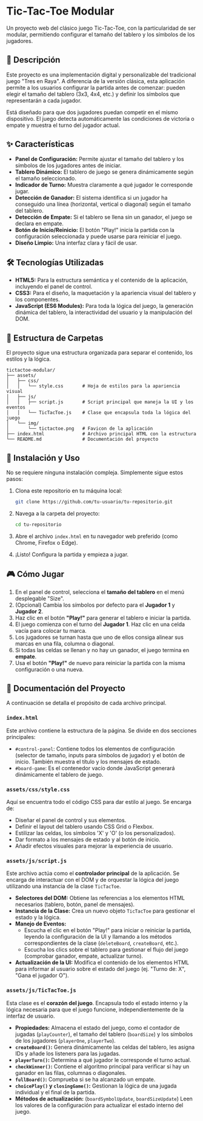# Tic-Tac-Toe Modular

Un proyecto web del clásico juego Tic-Tac-Toe, con la particularidad de ser modular, permitiendo configurar el tamaño del tablero y los símbolos de los jugadores.

## 📝 Descripción

Este proyecto es una implementación digital y personalizable del tradicional juego "Tres en Raya". A diferencia de la versión clásica, esta aplicación permite a los usuarios configurar la partida antes de comenzar: pueden elegir el tamaño del tablero (3x3, 4x4, etc.) y definir los símbolos que representarán a cada jugador.

Está diseñado para que dos jugadores puedan competir en el mismo dispositivo. El juego detecta automáticamente las condiciones de victoria o empate y muestra el turno del jugador actual.

## ✨ Características

* **Panel de Configuración:** Permite ajustar el tamaño del tablero y los símbolos de los jugadores antes de iniciar.
* **Tablero Dinámico:** El tablero de juego se genera dinámicamente según el tamaño seleccionado.
* **Indicador de Turno:** Muestra claramente a qué jugador le corresponde jugar.
* **Detección de Ganador:** El sistema identifica si un jugador ha conseguido una línea (horizontal, vertical o diagonal) según el tamaño del tablero.
* **Detección de Empate:** Si el tablero se llena sin un ganador, el juego se declara en empate.
* **Botón de Inicio/Reinicio:** El botón "Play!" inicia la partida con la configuración seleccionada y puede usarse para reiniciar el juego.
* **Diseño Limpio:** Una interfaz clara y fácil de usar.

## 🛠️ Tecnologías Utilizadas

* **HTML5:** Para la estructura semántica y el contenido de la aplicación, incluyendo el panel de control.
* **CSS3:** Para el diseño, la maquetación y la apariencia visual del tablero y los componentes.
* **JavaScript (ES6 Modules):** Para toda la lógica del juego, la generación dinámica del tablero, la interactividad del usuario y la manipulación del DOM.

## 📁 Estructura de Carpetas

El proyecto sigue una estructura organizada para separar el contenido, los estilos y la lógica.

```plaintext
tictactoe-modular/
├── assets/
│   ├── css/
│   │   └── style.css       # Hoja de estilos para la apariencia visual
│   ├── js/
│   │   ├── script.js       # Script principal que maneja la UI y los eventos
│   │   └── TicTacToe.js    # Clase que encapsula toda la lógica del juego
│   └── img/
│       └── tictactoe.png   # Favicon de la aplicación
├── index.html              # Archivo principal HTML con la estructura
└── README.md               # Documentación del proyecto
```

## 🚀 Instalación y Uso

No se requiere ninguna instalación compleja. Simplemente sigue estos pasos:

1. Clona este repositorio en tu máquina local:

    ```bash
    git clone https://github.com/tu-usuario/tu-repositorio.git
    ```

2. Navega a la carpeta del proyecto:

    ```bash
    cd tu-repositorio
    ```

3. Abre el archivo `index.html` en tu navegador web preferido (como Chrome, Firefox o Edge).
4. ¡Listo! Configura la partida y empieza a jugar.

## 🎮 Cómo Jugar

1. En el panel de control, selecciona el **tamaño del tablero** en el menú desplegable "Size".
2. (Opcional) Cambia los símbolos por defecto para el **Jugador 1** y **Jugador 2**.
3. Haz clic en el botón **"Play!"** para generar el tablero e iniciar la partida.
4. El juego comienza con el turno del **Jugador 1**. Haz clic en una celda vacía para colocar tu marca.
5. Los jugadores se turnan hasta que uno de ellos consiga alinear sus marcas en una fila, columna o diagonal.
6. Si todas las celdas se llenan y no hay un ganador, el juego termina en **empate**.
7. Usa el botón **"Play!"** de nuevo para reiniciar la partida con la misma configuración o una nueva.

## 📄 Documentación del Proyecto

A continuación se detalla el propósito de cada archivo principal.

### `index.html`

Este archivo contiene la estructura de la página. Se divide en dos secciones principales:

* `#control-panel`: Contiene todos los elementos de configuración (selector de tamaño, inputs para símbolos de jugador) y el botón de inicio. También muestra el título y los mensajes de estado.
* `#board-game`: Es el contenedor vacío donde JavaScript generará dinámicamente el tablero de juego.

### `assets/css/style.css`

Aquí se encuentra todo el código CSS para dar estilo al juego. Se encarga de:

* Diseñar el panel de control y sus elementos.
* Definir el layout del tablero usando CSS Grid o Flexbox.
* Estilizar las celdas, los símbolos 'X' y 'O' (o los personalizados).
* Dar formato a los mensajes de estado y al botón de inicio.
* Añadir efectos visuales para mejorar la experiencia de usuario.

### `assets/js/script.js`

Este archivo actúa como el **controlador principal** de la aplicación. Se encarga de interactuar con el DOM y de orquestar la lógica del juego utilizando una instancia de la clase `TicTacToe`.

* **Selectores del DOM:** Obtiene las referencias a los elementos HTML necesarios (tablero, botón, panel de mensajes).
* **Instancia de la Clase:** Crea un nuevo objeto `TicTacToe` para gestionar el estado y la lógica.
* **Manejo de Eventos:**
  * Escucha el clic en el botón "Play!" para iniciar o reiniciar la partida, leyendo la configuración de la UI y llamando a los métodos correspondientes de la clase (`deleteBoard`, `createBoard`, etc.).
  * Escucha los clics sobre el tablero para gestionar el flujo del juego (comprobar ganador, empate, actualizar turno).
* **Actualización de la UI:** Modifica el contenido de los elementos HTML para informar al usuario sobre el estado del juego (ej. "Turno de: X", "Gana el jugador O").

### `assets/js/TicTacToe.js`

Esta clase es el **corazón del juego**. Encapsula todo el estado interno y la lógica necesaria para que el juego funcione, independientemente de la interfaz de usuario.

* **Propiedades:** Almacena el estado del juego, como el contador de jugadas (`playCounter`), el tamaño del tablero (`boardSize`) y los símbolos de los jugadores (`playerOne`, `playerTwo`).
* **`createBoard()`:** Genera dinámicamente las celdas del tablero, les asigna IDs y añade los listeners para las jugadas.
* **`playerTurn()`:** Determina a qué jugador le corresponde el turno actual.
* **`checkWinner()`:** Contiene el algoritmo principal para verificar si hay un ganador en las filas, columnas o diagonales.
* **`fullBoard()`:** Comprueba si se ha alcanzado un empate.
* **`choicePlay()` y `closingGame()`:** Gestionan la lógica de una jugada individual y el final de la partida.
* **Métodos de actualización:** (`boardSymbolUpdate`, `boardSizeUpdate`) Leen los valores de la configuración para actualizar el estado interno del juego.
